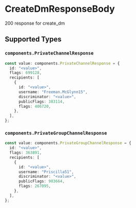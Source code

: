 # CreateDmResponseBody

200 response for create_dm


## Supported Types

### `components.PrivateChannelResponse`

```typescript
const value: components.PrivateChannelResponse = {
  id: "<value>",
  flags: 699128,
  recipients: [
    {
      id: "<value>",
      username: "Freeman.McGlynn15",
      discriminator: "<value>",
      publicFlags: 383114,
      flags: 406720,
    },
  ],
};
```

### `components.PrivateGroupChannelResponse`

```typescript
const value: components.PrivateGroupChannelResponse = {
  id: "<value>",
  flags: 363891,
  recipients: [
    {
      id: "<value>",
      username: "Priscilla51",
      discriminator: "<value>",
      publicFlags: 903664,
      flags: 267095,
    },
  ],
};
```


